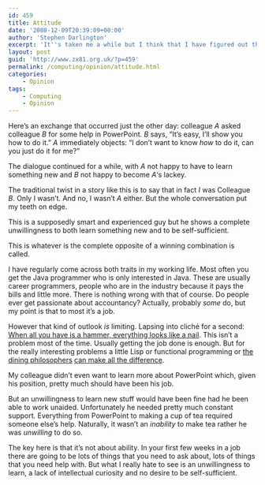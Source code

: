 ```yaml
---
id: 459
title: Attitude
date: '2008-12-09T20:39:09+00:00'
author: 'Stephen Darlington'
excerpt: 'It''s taken me a while but I think that I have figured out the thing that annoys me most about some of my colleagues. It''s not what I thought it was.'
layout: post
guid: 'http://www.zx81.org.uk/?p=459'
permalink: /computing/opinion/attitude.html
categories:
    - Opinion
tags:
    - Computing
    - Opinion
---
```


Here’s an exchange that occurred just the other day: colleague *A* asked colleague *B* for some help in PowerPoint. *B* says, “It’s easy, I’ll show you how to do it.” *A* immediately objects: “I don’t want to know *how* to do it, can you just do it for me?”

The dialogue continued for a while, with *A* not happy to have to learn something new and *B* not happy to become *A*‘s lackey.

The traditional twist in a story like this is to say that in fact *I* was Colleague *B*. Only I wasn’t. And no, I wasn’t *A* either. But the whole conversation put my teeth on edge.

This is a supposedly smart and experienced guy but he shows a complete unwillingness to both learn something new and to be self-sufficient.

This is whatever is the complete opposite of a winning combination is called.

I have regularly come across both traits in my working life. Most often you get the Java programmer who is only interested in Java. These are usually career programmers, people who are in the industry because it pays the bills and little more. There is nothing wrong with that of course. Do people ever get passionate about accountancy? Actually, probably *some* do, but my point is that to most it’s a job.

However that kind of outlook *is* limiting. Lapsing into cliché for a second: [When all you have is a hammer, everything looks like a nail](http://www.answers.com/topic/when-all-you-have-is-a-hammer-everything-looks-like-a-nail). This isn’t a problem most of the time. Usually getting the job done is enough. But for the really interesting problems a little Lisp or functional programming or [the dining philosophers](http://en.wikipedia.org/wiki/Dining_philosophers_problem) [can make all the difference](http://www.joelonsoftware.com/items/2006/08/01.html).

My colleague didn’t even want to learn more about PowerPoint which, given his position, pretty much should have been his job.

But an unwillingness to learn new stuff would have been fine had he been able to work unaided. Unfortunately he needed pretty much constant support. Everything from PowerPoint to making a cup of tea required someone else’s help. Naturally, it wasn’t an *inability* to make tea rather he was *unwilling* to do so.

The key here is that it’s not about ability. In your first few weeks in a job there are going to be lots of things that you need to ask about, lots of things that you need help with. But what I really hate to see is an unwillingness to learn, a lack of intellectual curiosity and no desire to be self-sufficient.